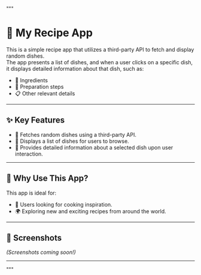 """
# 🍴 My Recipe App

This is a simple recipe app that utilizes a third-party API to fetch and display random dishes.  
The app presents a list of dishes, and when a user clicks on a specific dish, it displays detailed information about that dish, such as:  
- 🥗 Ingredients  
- 🥘 Preparation steps  
- 📋 Other relevant details  

---

## ✨ Key Features  
- 🔄 Fetches random dishes using a third-party API.  
- 📜 Displays a list of dishes for users to browse.  
- 📖 Provides detailed information about a selected dish upon user interaction.  

---

## 🎯 Why Use This App?  
This app is ideal for:  
- 🍳 Users looking for cooking inspiration.  
- 🌍 Exploring new and exciting recipes from around the world.  

---

## 📸 Screenshots  
*(Screenshots coming soon!)*  

---
"""